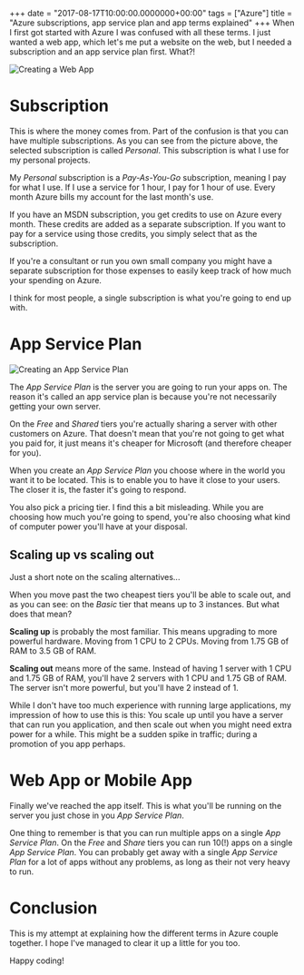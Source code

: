+++
date = "2017-08-17T10:00:00.0000000+00:00"
tags = ["Azure"]
title = "Azure subscriptions, app service plan and app terms explained"
+++
When I first got started with Azure I was confused with all these terms. I just wanted a web app, which let's me put a website on the web, but I needed a subscription and an app service plan first. What?!

![Creating a Web App](/uploads/Screenshot-170712-092111-1.png)

# Subscription

This is where the money comes from. Part of the confusion is that you can have multiple subscriptions. As you can see from the picture above, the selected subscription is called *Personal*. This subscription is what I use for my personal projects.

My *Personal* subscription is a *Pay-As-You-Go* subscription, meaning I pay for what I use. If I use a service for 1 hour, I pay for 1 hour of use. Every month Azure bills my account for the last month's use.

If you have an MSDN subscription, you get credits to use on Azure every month. These credits are added as a separate subscription. If you want to pay for a service using those credits, you simply select that as the subscription.

If you're a consultant or run you own small company you might have a separate subscription for those expenses to easily keep track of how much your spending on Azure.

I think for most people, a single subscription is what you're going to end up with.

# App Service Plan

![Creating an App Service Plan](/uploads/Screenshot-170712-095702.png)

The *App Service Plan* is the server you are going to run your apps on. The reason it's called an app service plan is because you're not necessarily getting your own server.

On the *Free* and *Shared* tiers you're actually sharing a server with other customers on Azure. That doesn't mean that you're not going to get what you paid for, it just means it's cheaper for Microsoft (and therefore cheaper for you).

When you create an *App Service Plan* you choose where in the world you want it to be located. This is to enable you to have it close to your users. The closer it is, the faster it's going to respond.

You also pick a pricing tier. I find this a bit misleading. While you are choosing how much you're going to spend, you're also choosing what kind of computer power you'll have at your disposal.

## Scaling up vs scaling out

Just a short note on the scaling alternatives...

When you move past the two cheapest tiers you'll be able to scale out, and as you can see: on the *Basic* tier that means up to 3 instances. But what does that mean?

**Scaling up** is probably the most familiar. This means upgrading to more powerful hardware. Moving from 1 CPU to 2 CPUs. Moving from 1.75 GB of RAM to 3.5 GB of RAM.

**Scaling out** means more of the same. Instead of having 1 server with 1 CPU and 1.75 GB of RAM, you'll have 2 servers with 1 CPU and 1.75 GB of RAM. The server isn't more powerful, but you'll have 2 instead of 1.

While I don't have too much experience with running large applications, my impression of how to use this is this: You scale up until you have a server that can run you application, and then scale out when you might need extra power for a while. This might be a sudden spike in traffic; during a promotion of you app perhaps.

# Web App or Mobile App

Finally we've reached the app itself. This is what you'll be running on the server you just chose in you *App Service Plan*.

One thing to remember is that you can run multiple apps on a single *App Service Plan*. On the *Free* and *Share* tiers you can run 10(!) apps on a single *App Service Plan*. You can probably get away with a single *App Service Plan* for a lot of apps without any problems, as long as their not very heavy to run.

# Conclusion

This is my attempt at explaining how the different terms in Azure couple together. I hope I've managed to clear it up a little for you too.

Happy coding!